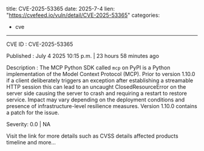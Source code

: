  
title: CVE-2025-53365
date: 2025-7-4
lien: "https://cvefeed.io/vuln/detail/CVE-2025-53365"
categories:
  - cve
---

CVE ID : CVE-2025-53365

Published :  July 4
2025
10:15 p.m. | 23 hours
58 minutes ago

Description : The MCP Python SDK
called `mcp` on PyPI
is a Python implementation of the Model Context Protocol (MCP). Prior to version 1.10.0
if a client deliberately triggers an exception after establishing a streamable HTTP session
this can lead to an uncaught ClosedResourceError on the server side
causing the server to crash and requiring a restart to restore service. Impact may vary depending on the deployment conditions
and presence of infrastructure-level resilience measures. Version 1.10.0 contains a patch for the issue.

Severity: 0.0 | NA

Visit the link for more details
such as CVSS details
affected products
timeline
and more...

